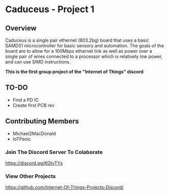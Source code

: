 # Caduceus - Project 1

## Overview

Caduceus is a single pair ethernet (803.2bg) board that uses a basic SAMD51 microcontroller for basic sensory and automation. The goals of the board are to allow for a 100Mbps ethernet link as well as power over a single pair of wires connected to a processor which is relatively low power, and can use SIMD instructions.

**This is the first group project of the "Internet of Things" discord**

## TO-DO

* Find a PD IC
* Create first PCB rev

## Contributing Members

* Michael2MacDonald
* IoTPanic

### Join The Discord Server To Colaborate
https://discord.gg/KGtvTYx
### View Other Projects
https://github.com/Internet-Of-Things-Projects-Discord/

